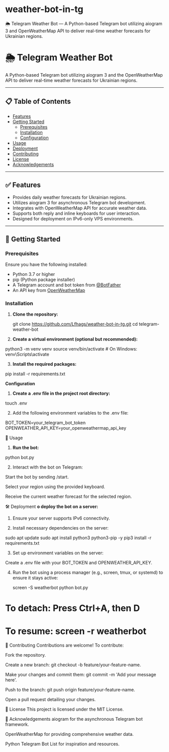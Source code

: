 # weather-bot-in-tg
🌦️ Telegram Weather Bot — A Python-based Telegram bot utilizing aiogram 3 and OpenWeatherMap API to deliver real-time weather forecasts for Ukrainian regions.
# 🌦️ Telegram Weather Bot

A Python-based Telegram bot utilizing aiogram 3 and the OpenWeatherMap API to deliver real-time weather forecasts for Ukrainian regions.

---

## 📋 Table of Contents

- [Features](#features)
- [Getting Started](#getting-started)
  - [Prerequisites](#prerequisites)
  - [Installation](#installation)
  - [Configuration](#configuration)
- [Usage](#usage)
- [Deployment](#deployment)
- [Contributing](#contributing)
- [License](#license)
- [Acknowledgements](#acknowledgements)

---

## ✅ Features

- Provides daily weather forecasts for Ukrainian regions.
- Utilizes aiogram 3 for asynchronous Telegram bot development.
- Integrates with OpenWeatherMap API for accurate weather data.
- Supports both reply and inline keyboards for user interaction.
- Designed for deployment on IPv6-only VPS environments.

---

## 🚀 Getting Started

### Prerequisites

Ensure you have the following installed:

- Python 3.7 or higher
- pip (Python package installer)
- A Telegram account and bot token from [@BotFather](https://t.me/BotFather)
- An API key from [OpenWeatherMap](https://openweathermap.org/api)

### Installation

1. **Clone the repository:**

   git clone https://github.com/Lfhags/weather-bot-in-tg.git
   cd telegram-weather-bot
   
2. **Create a virtual environment (optional but recommended):**

python3 -m venv venv
source venv/bin/activate  # On Windows: venv\Scripts\activate

3. **Install the required packages:**

pip install -r requirements.txt


**Configuration**


1. **Create a .env file in the project root directory:**

touch .env

2. Add the following environment variables to the .env file:

BOT_TOKEN=your_telegram_bot_token
OPENWEATHER_API_KEY=your_openweathermap_api_key


📌 Usage

1. **Run the bot:**

python bot.py

2. Interact with the bot on Telegram:

Start the bot by sending /start.

Select your region using the provided keyboard.

Receive the current weather forecast for the selected region.


🛠️ Deployment
**o deploy the bot on a server:**

1. Ensure your server supports IPv6 connectivity.

2. Install necessary dependencies on the server:

sudo apt update
sudo apt install python3 python3-pip -y
pip3 install -r requirements.txt

3. Set up environment variables on the server:

Create a .env file with your BOT_TOKEN and OPENWEATHER_API_KEY.

4. Run the bot using a process manager (e.g., screen, tmux, or systemd) to ensure it stays active:
   
   screen -S weatherbot
python bot.py
# To detach: Press Ctrl+A, then D
# To resume: screen -r weatherbot

🤝 Contributing
Contributions are welcome! To contribute:

Fork the repository.

Create a new branch: git checkout -b feature/your-feature-name.

Make your changes and commit them: git commit -m 'Add your message here'.

Push to the branch: git push origin feature/your-feature-name.

Open a pull request detailing your changes.

📄 License
This project is licensed under the MIT License.

🙏 Acknowledgements
aiogram for the asynchronous Telegram bot framework.

OpenWeatherMap for providing comprehensive weather data.

Python Telegram Bot List for inspiration and resources.
